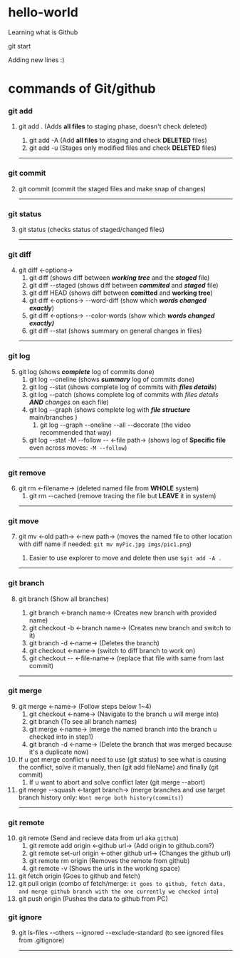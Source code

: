# hello-world

Learning what is Github

git start

Adding new lines :)

# commands of Git/github

### git add

1. git add . (Adds **all files** to staging phase, doesn't check deleted)

   1. git add -A (Add **all files** to staging and check **DELETED** files)
   2. git add -u (Stages only modified files and check **DELETED** files)

    <hr>

### git commit

2. git commit (commit the staged files and make snap of changes)<hr>

### git status

3. git status (checks status of staged/changed files)<hr>

### git diff

4. git diff <-options->
   1. git diff (shows diff between **_working tree_** and the **_staged_** file)
   2. git diff --staged (shows diff between **_commited_** and **_staged_** file)
   3. git diff HEAD (shows diff between **comitted** and **working tree**)
   4. git diff <-options-> --word-diff (show which **_words changed exactly_**)
   5. git diff <-options-> --color-words (show which **_words changed exactly)_**
   6. git diff --stat (shows summary on general changes in files)
   <hr>

### git log

5. git log (shows **_complete_** log of commits done)
   1. git log --oneline (shows **_summary_** log of commits done)
   2. git log --stat (shows complete log of commits with **_files details_**)
   3. git log --patch (shows complete log of commits with _files details_ **_AND_** _changes_ on each file)
   4. git log --graph (shows complete log with **_file structure_** main/branches )
      1. git log --graph --oneline --all --decorate (the video recommended that way)
   5. git log --stat -M --follow -- <-file path-> (shows log of **Specific file** even across moves: `-M --follow`)
   <hr>

### git remove

6. git rm <-filename-> (deleted named file from **WHOLE** system)
   1. git rm --cached (remove tracing the file but **LEAVE** it in system)
   <hr>

### git move

7. git mv <-old path-> <-new path-> (moves the named file to other location with diff name if needed: `git mv myPic.jpg imgs/pic1.png`)

   1. Easier to use explorer to move and delete then use `$git add -A .`
   <hr>

### git branch

8.  git branch (Show all branches)

    1. git branch <-branch name-> (Creates new branch with provided name)
    1. git checkout -b <-branch name-> (Creates new branch and switch to it)
    1. git branch -d <-name-> (Deletes the branch)
    1. git checkout <-name-> (switch to diff branch to work on)
    1. git checkout -- <-file-name-> (replace that file with same from last commit)
    <hr>

### git merge

9. git merge <-name-> (Follow steps below 1~4)
   1. git checkout <-name-> (Navigate to the branch u will merge into)
   2. git branch (To see all branch names)
   3. git merge <-name-> (merge the named branch into the branch u checked into in step1)
   4. git branch -d <-name-> (Delete the branch that was merged because it's a duplicate now)
10. If u got merge conflict u need to use (git status) to see what is causing the conflict, solve it manually, then (git add fileName) and finally (git commit)
    1. If u want to abort and solve conflict later (git merge --abort)
11. git merge --squash <-target branch-> (merge branches and use target branch history only: `Wont merge both history(commits)`)<hr>

### git remote

10. git remote (Send and recieve data from url aka `github`)
    1. git remote add origin <-github url-> (Add origin to github.com?)
    2. git remote set-url origin <-other github url-> (Changes the github url)
    3. git remote rm origin (Removes the remote from github)
    4. git remote -v (Shows the urls in the working space)
11. git fetch origin (Goes to github and fetch)
12. git pull origin (combo of fetch/merge: `it goes to github, fetch data, and merge github branch with the one currently we checked into`)
13. git push origin (Pushes the data to github from PC)

### git ignore

9. git ls-files --others --ignored --exclude-standard (to see ignored files from .gitignore)<hr>
